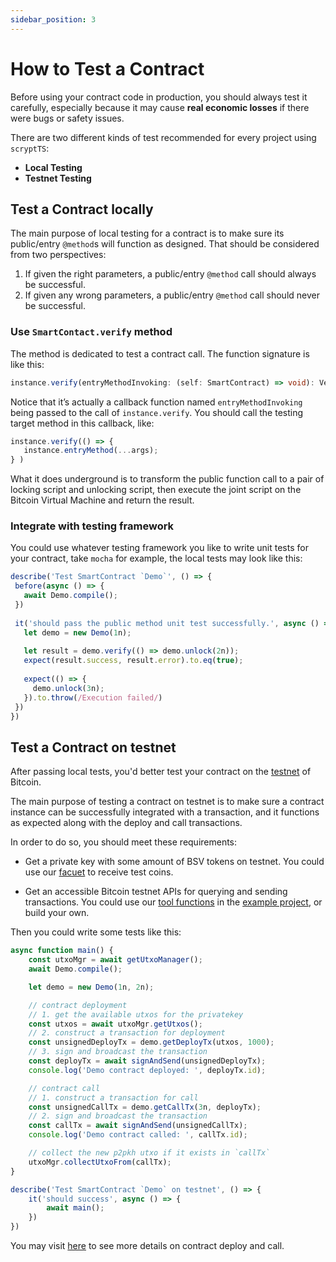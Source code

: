 ```yaml
---
sidebar_position: 3
---
```

 
# How to Test a Contract
 
Before using your contract code in production, you should always test it carefully, especially because it may cause **real economic losses** if there were bugs or safety issues.
 
There are two different kinds of test recommended for every project using `scryptTS`:
 
* **Local Testing**
* **Testnet Testing**
 
## Test a Contract locally
 
The main purpose of local testing for a contract is to make sure its public/entry `@method`s will function as designed. That should be considered from two perspectives:

1. If given the right parameters, a public/entry `@method` call should always be successful.
2. If given any wrong parameters, a public/entry `@method` call should never be successful.

### Use `SmartContact.verify` method
 
The method is dedicated to test a contract call. The function signature is like this:
 
```ts
instance.verify(entryMethodInvoking: (self: SmartContract) => void): VerifyResult
```

Notice that it’s actually a callback function named `entryMethodInvoking` being passed to the call of `instance.verify`. You should call the testing target method in this callback, like:

```ts
instance.verify(() => {
   instance.entryMethod(...args);
} )
```

What it does underground is to transform the public function call to a pair of locking script and unlocking script, then execute the joint script on the Bitcoin Virtual Machine and return the result.
 
### Integrate with testing framework
 
You could use whatever testing framework you like to write unit tests for your contract, take `mocha` for example, the local tests may look like this:
 
```js
describe('Test SmartContract `Demo`', () => {
 before(async () => {
   await Demo.compile();
 })
 
 it('should pass the public method unit test successfully.', async () => {
   let demo = new Demo(1n);
 
   let result = demo.verify(() => demo.unlock(2n));
   expect(result.success, result.error).to.eq(true);
 
   expect(() => {
     demo.unlock(3n);
   }).to.throw(/Execution failed/)
 })
})
```
 
## Test a Contract on testnet
 
After passing local tests, you'd better test your contract on the [testnet](https://test.whatsonchain.com/) of Bitcoin. 

The main purpose of testing a contract on testnet is to make sure a contract instance can be successfully integrated with a transaction, and it functions as expected along with the deploy and call transactions.
 
In order to do so, you should meet these requirements:
 
* Get a private key with some amount of BSV tokens on testnet. You could use our [facuet](https://scrypt.io/#faucet) to receive test coins.
 
* Get an accessible Bitcoin testnet APIs for querying and sending transactions. You could use our [tool functions](https://github.com/sCrypt-Inc/scryptTS-examples/blob/master/txHelper.ts) in the [example project](https://github.com/sCrypt-Inc/scryptTS-examples), or build your own.
 
Then you could write some tests like this:
 
```ts
async function main() {
    const utxoMgr = await getUtxoManager();
    await Demo.compile();

    let demo = new Demo(1n, 2n);

    // contract deployment
    // 1. get the available utxos for the privatekey
    const utxos = await utxoMgr.getUtxos();
    // 2. construct a transaction for deployment
    const unsignedDeployTx = demo.getDeployTx(utxos, 1000);
    // 3. sign and broadcast the transaction
    const deployTx = await signAndSend(unsignedDeployTx);
    console.log('Demo contract deployed: ', deployTx.id);

    // contract call
    // 1. construct a transaction for call
    const unsignedCallTx = demo.getCallTx(3n, deployTx);
    // 2. sign and broadcast the transaction
    const callTx = await signAndSend(unsignedCallTx);
    console.log('Demo contract called: ', callTx.id);

    // collect the new p2pkh utxo if it exists in `callTx`
    utxoMgr.collectUtxoFrom(callTx);
}

describe('Test SmartContract `Demo` on testnet', () => {
    it('should success', async () => {
        await main();
    })
})
```
 
You may visit [here](./how-to-deploy-and-call-a-contract.md) to see more details on contract deploy and call.